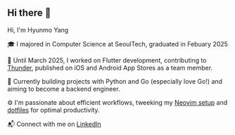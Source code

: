 ## Hi there 👋

Hi, I'm Hyunmo Yang

🎓 I majored in Computer Science at SeoulTech, graduated in Febuary 2025

📱 Until March 2025, I worked on Flutter development, contributing to
[Thunder](https://apps.apple.com/us/app/thunder-%EC%8D%AC%EB%8D%94-%EB%88%88%EB%B0%94%EB%94%94-%EC%B8%A1%EC%A0%95-%EC%95%B1/id6741709470),
published on iOS and Android App Stores as a team member.

🐍 Currently building projects with Python and Go (especially love Go!) and
aiming to become a backend engineer.

⚙️ I'm passionate about efficient workflows, tweeking my
[Neovim setup](https://github.com/yanmoyy/nvim-config) and
[dotfiles](https://github.com/yanmoyy/dotfiles) for optimal productivity.

📬 Connect with me on [LinkedIn](https://www.linkedin.com/in/yanmoyy/)
